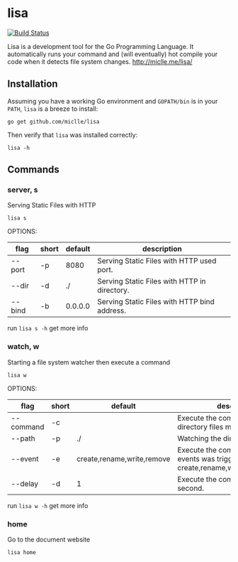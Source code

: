 # lisa

[![Build Status](https://travis-ci.org/miclle/lisa.svg?branch=master)](https://travis-ci.org/miclle/lisa)

Lisa is a development tool for the Go Programming Language. It automatically runs your command and (will eventually) hot compile your code when it detects file system changes.
http://miclle.me/lisa/

## Installation

Assuming you have a working Go environment and `GOPATH/bin` is in your `PATH`, `lisa` is a breeze to install:

```
go get github.com/miclle/lisa
```

Then verify that `lisa` was installed correctly:

```
lisa -h
```

## Commands

### server, s

Serving Static Files with HTTP

```
lisa s
```

OPTIONS:

flag   | short | default | description
-------|-------|---------|---------------------------------------------
--port | -p    | 8080    | Serving Static Files with HTTP used port.
--dir  | -d    | ./      | Serving Static Files with HTTP in directory.
--bind | -b    | 0.0.0.0 | Serving Static Files with HTTP bind address.

run `lisa s -h` get more info

### watch, w

Starting a file system watcher then execute a command

```
lisa w
```

OPTIONS:

flag      | short | default | description
----------|-------|---------|---------------------------------------------
--command | -c    | 			  | Execute the command when the directory files modified.
--path    | -p    | ./      | Watching the directory or file.
--event   | -e    | create,rename,write,remove | Execute the command when the events was trigger: <br /> create,rename,write,remove,chmod
--delay   | -d    | 1       | Execute the command after a delay second.

run `lisa w -h` get more info

### home

Go to the document website

```
lisa home
```